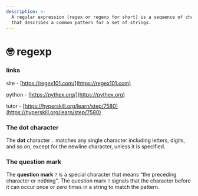 ```yaml
---
description: >-
  A regular expression (regex or regexp for short) is a sequence of characters
  that describes a common pattern for a set of strings.
---
```


# 🤓 regexp

### links&#x20;

site - [https://regex101.com/](https://regex101.com)

python - [https://pythex.org/](https://pythex.org)

tutor - [https://hyperskill.org/learn/step/7580](https://hyperskill.org/learn/step/7580)

### **The dot character**

The **dot** character `.` matches any single character including letters, digits, and so on, except for the newline character, unless it is specified.

### **The question mark**

The **question mark** `?` is a special character that means “the preceding character or nothing". The question mark `?` signals that the character before it can occur once or zero times in a string to match the pattern.

